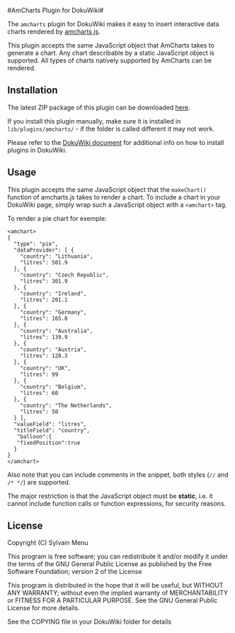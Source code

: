 #AmCharts Plugin for DokuWiki#

The `amcharts` plugin for DokuWiki makes it easy to insert interactive data charts rendered by [amcharts.js](http://www.amcharts.com/).

This plugin accepts the same JavaScript object that AmCharts takes to generate a chart. Any chart describable by a static JavaScript object is supported. All types of charts natively supported by AmCharts can be rendered.

## Installation ##
The latest ZIP package of this plugin can be downloaded [here](https://github.com/35niavlys/dokuwiki-plugin-amcharts/archive/master.zip).

If you install this plugin manually, make sure it is installed in `lib/plugins/amcharts/` - if the folder is called different it may not work.

Please refer to the [DokuWiki document](http://www.dokuwiki.org/plugins) for additional info on how to install plugins in DokuWiki.

## Usage ##
This plugin accepts the same JavaScript object that the `makeChart()` function of amcharts.js takes to render a chart. To include a chart in your DokuWiki page, simply wrap such a JavaScript object with a `<amchart>` tag.

To render a pie chart for exemple:
```
<amchart>
{
  "type": "pie",
  "dataProvider": [ {
    "country": "Lithuania",
    "litres": 501.9
  }, {
    "country": "Czech Republic",
    "litres": 301.9
  }, {
    "country": "Ireland",
    "litres": 201.1
  }, {
    "country": "Germany",
    "litres": 165.8
  }, {
    "country": "Australia",
    "litres": 139.9
  }, {
    "country": "Austria",
    "litres": 128.3
  }, {
    "country": "UK",
    "litres": 99
  }, {
    "country": "Belgium",
    "litres": 60
  }, {
    "country": "The Netherlands",
    "litres": 50
  } ],
  "valueField": "litres",
  "titleField": "country",
   "balloon":{
   "fixedPosition":true
  }
}
</amchart>
```

Also note that you can include comments in the snippet, both styles (`//` and `/* */`) are supported.

The major restriction is that the JavaScript object must be **static**, i.e. it cannot include function calls or function expressions, for security reasons.



## License ##
Copyright (C) Sylvain Menu

This program is free software; you can redistribute it and/or modify
it under the terms of the GNU General Public License as published by
the Free Software Foundation; version 2 of the License

This program is distributed in the hope that it will be useful,
but WITHOUT ANY WARRANTY; without even the implied warranty of
MERCHANTABILITY or FITNESS FOR A PARTICULAR PURPOSE.  See the
GNU General Public License for more details.

See the COPYING file in your DokuWiki folder for details
